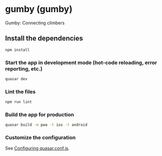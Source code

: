 # gumby (gumby)

Gumby: Connecting climbers

## Install the dependencies
```bash
npm install
```

### Start the app in development mode (hot-code reloading, error reporting, etc.)
```bash
quasar dev
```

### Lint the files
```bash
npm run lint
```

### Build the app for production
```bash
quasar build -m pwa -t ios -t android
```

### Customize the configuration
See [Configuring quasar.conf.js](https://quasar.dev/quasar-cli/quasar-conf-js).
